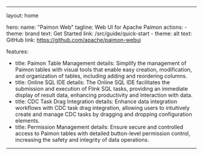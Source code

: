 <!--
Licensed to the Apache Software Foundation (ASF) under one
or more contributor license agreements.  See the NOTICE file
distributed with this work for additional information
regarding copyright ownership.  The ASF licenses this file
to you under the Apache License, Version 2.0 (the
"License"); you may not use this file except in compliance
with the License.  You may obtain a copy of the License at

  http://www.apache.org/licenses/LICENSE-2.0

Unless required by applicable law or agreed to in writing,
software distributed under the License is distributed on an
"AS IS" BASIS, WITHOUT WARRANTIES OR CONDITIONS OF ANY
KIND, either express or implied.  See the License for the
specific language governing permissions and limitations
under the License.
-->
---
layout: home

hero:
  name: "Paimon Web"
  tagline: Web UI for Apache Paimon
  actions:
    - theme: brand
      text: Get Started
      link: /src/guide/quick-start
    - theme: alt
      text: GitHub
      link: https://github.com/apache/paimon-webui

features:
  - title: Paimon Table Management
    details: Simplify the management of Paimon tables with visual tools that enable easy creation, modification, and organization of tables, including adding and reordering columns.
  - title: Online SQL IDE
    details: The Online SQL IDE facilitates the submission and execution of Flink SQL tasks, providing an immediate display of result data, enhancing productivity and interaction with data.
  - title: CDC Task Drag Integration
    details: Enhance data integration workflows with CDC task drag integration, allowing users to intuitively create and manage CDC tasks by dragging and dropping configuration elements.
  - title: Permission Management
    details: Ensure secure and controlled access to Paimon tables with detailed button-level permission control, increasing the safety and integrity of data operations.
---
